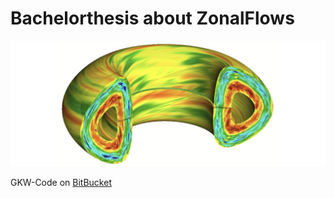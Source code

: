 # Bachelorthesis about ZonalFlows
![alt text](Pictures/zonal_flow.jpg)

GKW-Code on [BitBucket](https://bitbucket.org/gkw/gkw/wiki/Home)